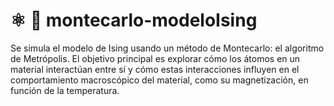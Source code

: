 # ⚛️ 🎰 montecarlo-modeloIsing
Se simula el modelo de Ising usando un método de Montecarlo: el algoritmo de Metrópolis. El objetivo principal es explorar cómo los átomos en un material interactúan entre sí y cómo estas interacciones influyen en el comportamiento macroscópico del material, como su magnetización, en función de la temperatura.
